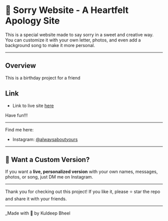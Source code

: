 # 💞 Sorry Website - A Heartfelt Apology Site

This is a special website made to say sorry in a sweet and creative way.  
You can customize it with your own letter, photos, and even add a background song to make it more personal.

---


## Overview
This is a birthday project for a friend

## Link
- Link to live site [here](https://I-am-sorry-Anjali.vercel.app/)

Have fun!!!

---

Find me here:  
- Instagram: [@alwaysaboutyours](https://instagram.com/alwaysaboutyours)  


---

## 📩 Want a Custom Version?

If you want a **live, personalized version** with your own names, messages, photos, or song, just DM me on Instagram.

---

Thank you for checking out this project! If you like it, please ⭐ star the repo and share it with your friends.

---

_Made with 💖 by Kuldeep Bheel
